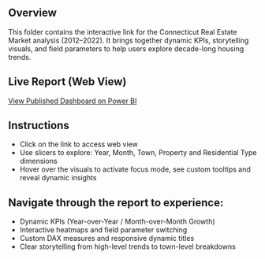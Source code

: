 ## Overview
This folder contains the interactive link for the Connecticut Real Estate Market analysis (2012–2022). It brings together dynamic KPIs, storytelling visuals, and field parameters to help users explore decade-long housing trends.

## Live Report (Web View)
[View Published Dashboard on Power BI](https://app.powerbi.com/view?r=eyJrIjoiYTRiYzNhNTYtNzBiNS00MzRlLWFlZDAtNmZlNDk5ZGM4YmE5IiwidCI6ImY0ZTI5ODFhLWVlMjctNDhkZi05NDM1LWM0NmJiZDRmMWU3ZCJ9)

## Instructions
- Click on the link to access web view
- Use slicers to explore: Year, Month, Town, Property and Residential Type dimensions
- Hover over the visuals to activate focus mode, see custom tooltips and reveal dynamic insights

## Navigate through the report to experience: 
- Dynamic KPIs (Year-over-Year / Month-over-Month Growth)
- Interactive heatmaps and field parameter switching
- Custom DAX measures and responsive dynamic titles
- Clear storytelling from high-level trends to town-level breakdowns
